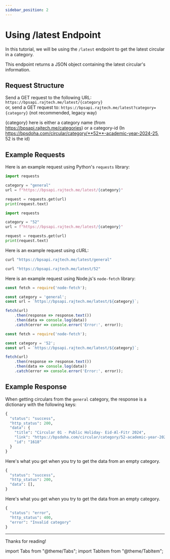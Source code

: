 ```yaml
---
sidebar_position: 2
---
```



# Using /latest Endpoint

In this tutorial, we will be using the `/latest` endpoint to get the latest circular in a category.

This endpoint returns a JSON object containing the latest circular's information.


## Request Structure

Send a GET request to the following URL: `https://bpsapi.rajtech.me/latest/{category}`   
or, send a GET request to: `https://bpsapi.rajtech.me/latest?category={category}` (not recommended, legacy way)

{category} here is either a category name (from https://bpsapi.rajtech.me/categories) or a category-id (In https://bpsdoha.com/circular/category/**52**-academic-year-2024-25, 52 is the id)

## Example Requests



<Tabs>


<TabItem value="python" label="Python" default>

Here is an example request using Python's `requests` library:

<Tabs>
<TabItem value="preset" label="Preset Category" default>

```python
import requests

category = "general"
url = f"https://bpsapi.rajtech.me/latest/{category}"

request = requests.get(url)
print(request.text)
```

</TabItem>
<TabItem value="id" label="Category ID">

```python
import requests

category = "52"
url = f"https://bpsapi.rajtech.me/latest/{category}"

request = requests.get(url)
print(request.text)
```

</TabItem>
</Tabs>

</TabItem>



<TabItem value="curl" label="cURL">

Here is an example request using cURL:

<Tabs>
<TabItem value="preset" label="Preset Category" default>


```bash
curl "https://bpsapi.rajtech.me/latest/general"
```

</TabItem>
<TabItem value="id" label="Category ID">

```bash
curl "https://bpsapi.rajtech.me/latest/52"
```

</TabItem>
</Tabs>

</TabItem>



<TabItem value="nodejs" label="Node.js">

Here is an example request using Node.js's `node-fetch` library:

<Tabs>
<TabItem value="preset" label="Preset Category" default>

```js
const fetch = require('node-fetch');

const category = 'general';
const url = `https://bpsapi.rajtech.me/latest/${category}`;

fetch(url)
    .then(response => response.text())
    .then(data => console.log(data))
    .catch(error => console.error('Error:', error));
```

</TabItem>
<TabItem value="id" label="Category ID">

```js
const fetch = require('node-fetch');

const category = '52';
const url = `https://bpsapi.rajtech.me/latest/${category}`;

fetch(url)
    .then(response => response.text())
    .then(data => console.log(data))
    .catch(error => console.error('Error:', error));
```

</TabItem>
</Tabs>
</TabItem>



</Tabs>



## Example Response

<Tabs>
<TabItem value="preset" label="Preset Category" default>

When getting circulars from the `general` category, the response is a dictionary with the following keys:

```python
{
  "status": "success",
  "http_status": 200,
  "data": {
    "title": "Circular 01 - Public Holiday- Eid-Al-Fitr 2024",
    "link": "https://bpsdoha.com/circular/category/52-academic-year-2024-25?download=1618",
    "id": "1618"
  }
}
```

</TabItem>



<TabItem value="empty category" label="Empty Category">

Here's what you get when you try to get the data from an empty category.

```python
{
  "status": "success",
  "http_status": 200,
  "data": [],
}
```


</TabItem>
<TabItem value="error" label="Error">

Here's what you get when you try to get the data from an empty category.

```python
{
  "status": "error",
  "http_status": 400,
  "error": "Invalid category"
}
```


</TabItem>
</Tabs>


---

Thanks for reading!

import Tabs			from "@theme/Tabs";
import TabItem		from "@theme/TabItem";